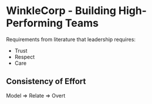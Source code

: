 # WinkleCorp - Building High-Performing Teams

Requirements from literature that leadership requires:
- Trust 
- Respect
- Care

## Consistency of Effort
 Model => Relate => Overt
